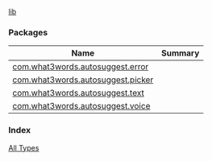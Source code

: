 [lib](./index.md)

### Packages

| Name | Summary |
|---|---|
| [com.what3words.autosuggest.error](com.what3words.autosuggest.error/index.md) |  |
| [com.what3words.autosuggest.picker](com.what3words.autosuggest.picker/index.md) |  |
| [com.what3words.autosuggest.text](com.what3words.autosuggest.text/index.md) |  |
| [com.what3words.autosuggest.voice](com.what3words.autosuggest.voice/index.md) |  |

### Index

[All Types](alltypes/index.md)